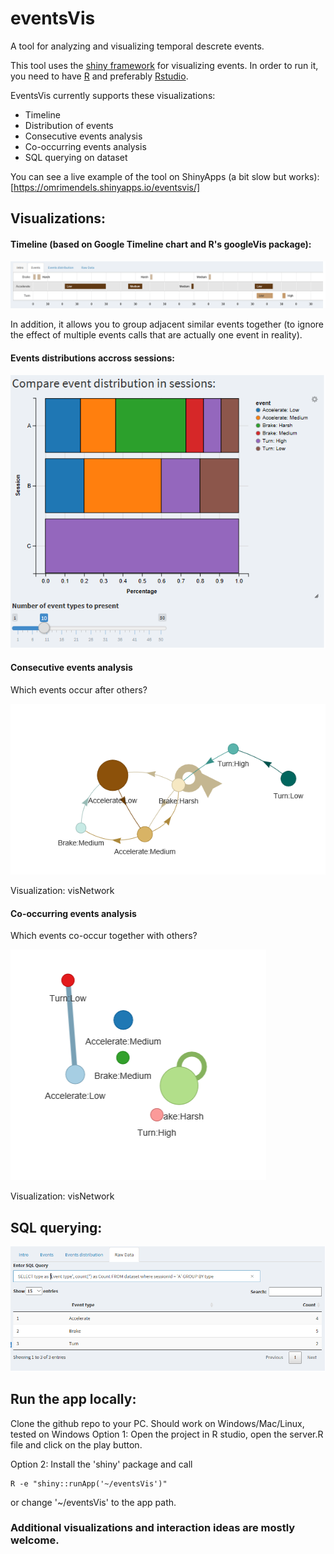 # eventsVis
A tool for analyzing and visualizing temporal descrete events.

This tool uses the [shiny framework](https://shiny.rstudio.com/) for visualizing events.
In order to run it, you need to have [R](https://mran.microsoft.com/download) and preferably [Rstudio](https://www.rstudio.com/products/rstudio/download/).

EventsVis currently supports these visualizations:
* Timeline
* Distribution of events
* Consecutive events analysis
* Co-occurring events analysis
* SQL querying on dataset

You can see a live example of the tool on ShinyApps (a bit slow but works):
[https://omrimendels.shinyapps.io/eventsvis/]


## Visualizations:

#### Timeline (based on Google Timeline chart and R's googleVis package):
![Timeline](https://github.com/omri374/eventsVis/raw/master/img/timeline.png)

In addition, it allows you to group adjacent similar events together (to ignore the effect of multiple events calls that are actually one event in reality).


#### Events distributions accross sessions:
![Distributions](https://github.com/omri374/eventsVis/raw/master/img/distributions.png)

#### Consecutive events analysis
Which events occur after others?

![Consecutive](https://github.com/omri374/eventsVis/raw/master/img/consecutive.png)

Visualization: visNetwork

#### Co-occurring events analysis
Which events co-occur together with others?

![Consecutive](https://github.com/omri374/eventsVis/raw/master/img/cooccurring.png)

Visualization: visNetwork


## SQL querying: 
![SQL](https://github.com/omri374/eventsVis/raw/master/img/sql.png)



## Run the app locally:
Clone the github repo to your PC. Should work on Windows/Mac/Linux, tested on Windows
Option 1: Open the project in R studio, open the server.R file and click on the play button. 

Option 2: Install the 'shiny' package and call


    R -e "shiny::runApp('~/eventsVis')"

or change '~/eventsVis' to the app path.


### Additional visualizations and interaction ideas are mostly welcome.

